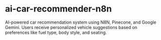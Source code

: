 # ai-car-recommender-n8n
AI-powered car recommendation system using N8N, Pinecone, and Google Gemini. Users receive personalized vehicle suggestions based on preferences like fuel type, body style, and seating.
